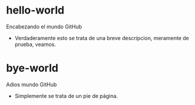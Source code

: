 # hello-world
Encabezando el mundo GitHub
 - Verdaderamente esto se trata de una breve descripcion, meramente de prueba, veamos.


# bye-world
Adios mundo GitHub
 - Simplemente se trata de un pie de página.
